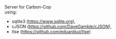 Server for Carbon-Cop<br>
using:<br>
  * sqlite3 (https://www.sqlite.org),<br>
  * cJSON (https://github.com/DaveGamble/cJSON),<br>
  * tlse (https://github.com/eduardsui/tlse)<br>
